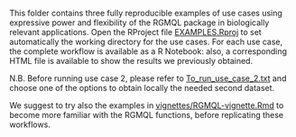 This folder contains three fully reproducible examples of use cases using expressive power and flexibility of the RGMQL package in biologically relevant applications.
Open the RProject file [EXAMPLES.Rproj](EXAMPLES.Rproj) to set automatically the working directory for the use cases.
For each use case, the complete workflow is available as a R Notebook: also, a corresponding HTML file is available to show the results we previously obtained.

N.B. Before running use case 2, please refer to [To_run_use_case_2.txt](To_run_use_case_2.txt) and choose one of the options to obtain locally the needed second dataset. 


We suggest to try also the examples in [vignettes/RGMQL-vignette.Rmd](./../vignettes/RGMQL-vignette.Rmd) to become more familiar with the RGMQL functions, before replicating these workflows. 
